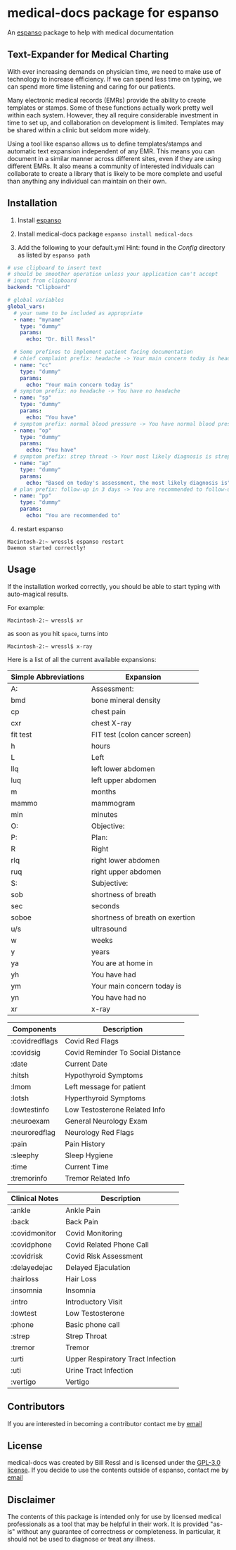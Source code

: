 # medical-docs package for espanso
An [espanso](https://espanso.org) package to help with medical documentation

## Text-Expander for Medical Charting

With ever increasing demands on physician time, we need to make use of
technology to increase efficiency.
If we can spend less time on typing, we can spend more time listening
and caring for our patients.

Many electronic medical records (EMRs) provide the ability to create
templates or stamps.
Some of these functions actually work pretty well within each system.
However, they all require considerable investment in time to set up, and
collaboration on development is limited.
Templates may be shared within a clinic but seldom more widely.

Using a tool like espanso allows us to define templates/stamps and
automatic text expansion independent of any EMR.
This means you can document in a similar manner across different sites,
even if they are using different EMRs.  It also means a community of
interested individuals can collaborate to create a library that is
likely to be more complete and useful than anything any individual
can maintain on their own.

## Installation

1. Install [espanso](https://espanso.org)

2. Install medical-docs package
     `espanso install medical-docs`

3. Add the following to your default.yml
   Hint: found in the *Config* directory as listed by `espanso path`

```yml
# use clipboard to insert text
# should be smoother operation unless your application can't accept
# input from clipboard
backend: "Clipboard"

# global variables
global_vars:
  # your name to be included as appropriate
  - name: "myname"
    type: "dummy"
    params:
      echo: "Dr. Bill Ressl"

  # Some prefixes to implement patient facing documentation
  # chief complaint prefix: headache -> Your main concern today is headache
  - name: "cc"
    type: "dummy"
    params:
      echo: "Your main concern today is"
  # symptom prefix: no headache -> You have no headache
  - name: "sp"
    type: "dummy"
    params:
      echo: "You have"
  # symptom prefix: normal blood pressure -> You have normal blood pressure
  - name: "op"
    type: "dummy"
    params:
      echo: "You have"
  # symptom prefix: strep throat -> Your most likely diagnosis is strep throat
  - name: "ap"
    type: "dummy"
    params:
      echo: "Based on today's assessment, the most likely diagnosis is"
  # plan prefix: follow-up in 3 days -> You are recommended to follow-up in 3 days
  - name: "pp"
    type: "dummy"
    params:
      echo: "You are recommended to"
```

4. restart espanso
```
Macintosh-2:~ wressl$ espanso restart
Daemon started correctly!
```

## Usage

If the installation worked correctly, you should be able to start
typing with auto-magical results.

For example:
```
Macintosh-2:~ wressl$ xr
```
as soon as you hit `space`, turns into
```
Macintosh-2:~ wressl$ x-ray
```

Here is a list of all the current available expansions:

Simple Abbreviations    | Expansion
--------------          | ------------------
A:                      | Assessment:
bmd                     | bone mineral density
cp                      | chest pain
cxr                     | chest X-ray
fit test                | FIT test (colon cancer screen)
h                       | hours
L                       | Left
llq                     | left lower abdomen
luq                     | left upper abdomen
m                       | months
mammo                   | mammogram
min                     | minutes
O:                      | Objective:
P:                      | Plan:
R                       | Right
rlq                     | right lower abdomen
ruq                     | right upper abdomen
S:                      | Subjective:
sob                     | shortness of breath
sec                     | seconds
soboe                   | shortness of breath on exertion
u/s                     | ultrasound
w                       | weeks
y                       | years
ya                      | You are at home in
yh                      | You have had
ym                      | Your main concern today is
yn                      | You have had no
xr                      | x-ray

Components              | Description
--------------          | ------------------
:covidredflags          | Covid Red Flags
:covidsig               | Covid Reminder To Social Distance
:date                   | Current Date
:hitsh                  | Hypothyroid Symptoms
:lmom                   | Left message for patient
:lotsh                  | Hyperthyroid Symptoms
:lowtestinfo            | Low Testosterone Related Info
:neuroexam              | General Neurology Exam
:neuroredflag           | Neurology Red Flags
:pain                   | Pain History
:sleephy                | Sleep Hygiene
:time                   | Current Time
:tremorinfo             | Tremor Related Info


Clinical Notes          | Description
--------------          | ------------------
:ankle                  | Ankle Pain
:back                   | Back Pain
:covidmonitor           | Covid Monitoring
:covidphone             | Covid Related Phone Call
:covidrisk              | Covid Risk Assessment
:delayedejac            | Delayed Ejaculation
:hairloss               | Hair Loss
:insomnia               | Insomnia
:intro                  | Introductory Visit
:lowtest                | Low Testosterone
:phone                  | Basic phone call
:strep                  | Strep Throat
:tremor                 | Tremor
:urti                   | Upper Respiratory Tract Infection
:uti                    | Urine Tract Infection
:vertigo                | Vertigo





## Contributors
If you are interested in becoming a contributor
contact me by [email](mailto:wressl@gmail.com)

## License
medical-docs was created by Bill Ressl
and is licensed under the [GPL-3.0 license](/LICENSE).
If you decide to use the contents outside of espanso,
contact me by [email](mailto:wressl@gmail.com)

## Disclaimer
The contents of this package is intended only for use by
licensed medical professionals as a tool that may be helpful in their work.
It is provided "as-is" without any guarantee of correctness or completeness.
In particular, it should not be used to diagnose or treat any illness.

